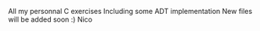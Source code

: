 All my personnal C exercises
Including some ADT implementation
New files will be added soon :)
Nico
